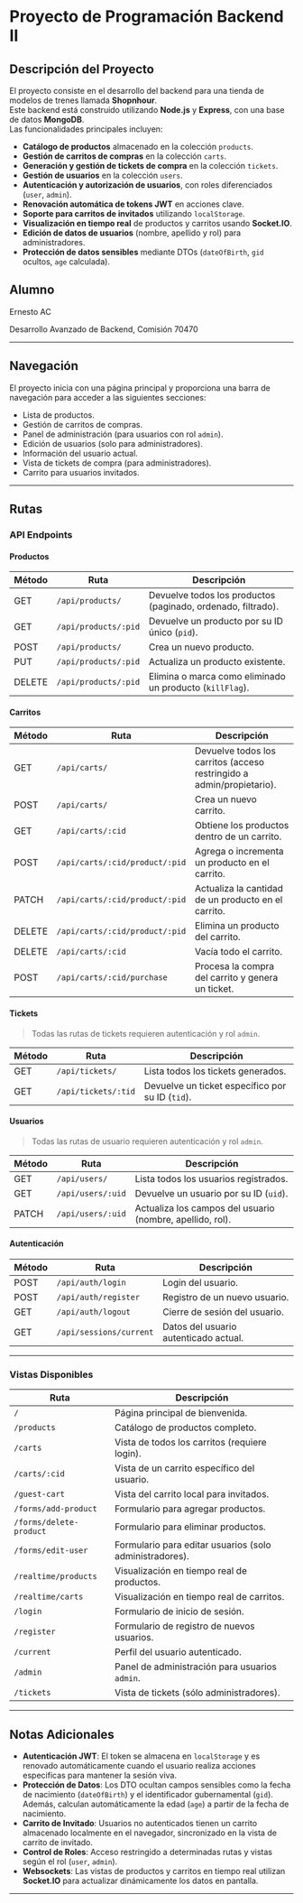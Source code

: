 # Proyecto de Programación Backend II

## Descripción del Proyecto

El proyecto consiste en el desarrollo del backend para una tienda de modelos de trenes llamada **Shopnhour**.  
Este backend está construido utilizando **Node.js** y **Express**, con una base de datos **MongoDB**.  
Las funcionalidades principales incluyen:

- **Catálogo de productos** almacenado en la colección `products`.
- **Gestión de carritos de compras** en la colección `carts`.
- **Generación y gestión de tickets de compra** en la colección `tickets`.
- **Gestión de usuarios** en la colección `users`.
- **Autenticación y autorización de usuarios**, con roles diferenciados (`user`, `admin`).
- **Renovación automática de tokens JWT** en acciones clave.
- **Soporte para carritos de invitados** utilizando `localStorage`.
- **Visualización en tiempo real** de productos y carritos usando **Socket.IO**.
- **Edición de datos de usuarios** (nombre, apellido y rol) para administradores.
- **Protección de datos sensibles** mediante DTOs (`dateOfBirth`, `gid` ocultos, `age` calculada).

## Alumno

Ernesto AC

Desarrollo Avanzado de Backend, Comisión 70470

---

## Navegación

El proyecto inicia con una página principal y proporciona una barra de navegación para acceder a las siguientes secciones:

- Lista de productos.
- Gestión de carritos de compras.
- Panel de administración (para usuarios con rol `admin`).
- Edición de usuarios (solo para administradores).
- Información del usuario actual.
- Vista de tickets de compra (para administradores).
- Carrito para usuarios invitados.

---

## Rutas

### API Endpoints

#### Productos

| Método | Ruta | Descripción |
|--------|------|-------------|
| GET | `/api/products/` | Devuelve todos los productos (paginado, ordenado, filtrado). |
| GET | `/api/products/:pid` | Devuelve un producto por su ID único (`pid`). |
| POST | `/api/products/` | Crea un nuevo producto. |
| PUT | `/api/products/:pid` | Actualiza un producto existente. |
| DELETE | `/api/products/:pid` | Elimina o marca como eliminado un producto (`killFlag`). |

#### Carritos

| Método | Ruta | Descripción |
|--------|------|-------------|
| GET | `/api/carts/` | Devuelve todos los carritos (acceso restringido a admin/propietario). |
| POST | `/api/carts/` | Crea un nuevo carrito. |
| GET | `/api/carts/:cid` | Obtiene los productos dentro de un carrito. |
| POST | `/api/carts/:cid/product/:pid` | Agrega o incrementa un producto en el carrito. |
| PATCH | `/api/carts/:cid/product/:pid` | Actualiza la cantidad de un producto en el carrito. |
| DELETE | `/api/carts/:cid/product/:pid` | Elimina un producto del carrito. |
| DELETE | `/api/carts/:cid` | Vacía todo el carrito. |
| POST | `/api/carts/:cid/purchase` | Procesa la compra del carrito y genera un ticket. |

#### Tickets

> Todas las rutas de tickets requieren autenticación y rol `admin`.

| Método | Ruta | Descripción |
|--------|------|-------------|
| GET | `/api/tickets/` | Lista todos los tickets generados. |
| GET | `/api/tickets/:tid` | Devuelve un ticket específico por su ID (`tid`). |

#### Usuarios

> Todas las rutas de usuario requieren autenticación y rol `admin`.

| Método | Ruta | Descripción |
|--------|------|-------------|
| GET | `/api/users/` | Lista todos los usuarios registrados. |
| GET | `/api/users/:uid` | Devuelve un usuario por su ID (`uid`). |
| PATCH | `/api/users/:uid` | Actualiza los campos del usuario (nombre, apellido, rol). |

#### Autenticación

| Método | Ruta | Descripción |
|--------|------|-------------|
| POST | `/api/auth/login` | Login del usuario. |
| POST | `/api/auth/register` | Registro de un nuevo usuario. |
| GET | `/api/auth/logout` | Cierre de sesión del usuario. |
| GET | `/api/sessions/current` | Datos del usuario autenticado actual. |

---

### Vistas Disponibles

| Ruta | Descripción |
|------|-------------|
| `/` | Página principal de bienvenida. |
| `/products` | Catálogo de productos completo. |
| `/carts` | Vista de todos los carritos (requiere login). |
| `/carts/:cid` | Vista de un carrito específico del usuario. |
| `/guest-cart` | Vista del carrito local para invitados. |
| `/forms/add-product` | Formulario para agregar productos. |
| `/forms/delete-product` | Formulario para eliminar productos. |
| `/forms/edit-user` | Formulario para editar usuarios (solo administradores). |
| `/realtime/products` | Visualización en tiempo real de productos. |
| `/realtime/carts` | Visualización en tiempo real de carritos. |
| `/login` | Formulario de inicio de sesión. |
| `/register` | Formulario de registro de nuevos usuarios. |
| `/current` | Perfil del usuario autenticado. |
| `/admin` | Panel de administración para usuarios `admin`. |
| `/tickets` | Vista de tickets (sólo administradores). |

---

## Notas Adicionales

- **Autenticación JWT**: El token se almacena en `localStorage` y es renovado automáticamente cuando el usuario realiza acciones especificas para mantener la sesión viva.
- **Protección de Datos**: Los DTO ocultan campos sensibles como la fecha de nacimiento (`dateOfBirth`) y el identificador gubernamental (`gid`). Además, calculan automáticamente la edad (`age`) a partir de la fecha de nacimiento.
- **Carrito de Invitado**: Usuarios no autenticados tienen un carrito almacenado localmente en el navegador, sincronizado en la vista de carrito de invitado.
- **Control de Roles**: Acceso restringido a determinadas rutas y vistas según el rol (`user`, `admin`).
- **Websockets**: Las vistas de productos y carritos en tiempo real utilizan **Socket.IO** para actualizar dinámicamente los datos en pantalla.

---
